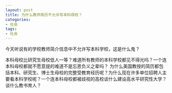 ```yaml
---
layout: post
title: 为什么教师简历不允许写本科母校？
categories:
- 社会
tags:
- 社会
---
```

今天听说有的学校教师简介信息中不允许写本科学校，这是什么鬼？
<!--more-->
本科母校比研究生母校低人一等？难道所有教师的本科学校都见不得光吗？一个连本科母校都就不愿意提的难道不是忘恩负义之辈吗？ 为什么美国教授的简历都包括本科、研究生、博士生母校的完整受教育经历呢？为什么现在许多单位招聘人主要看本科学校呢？一个连本科母校都被歧视的高校谈什么建设高水平研究性大学？谈什么教书育人？

